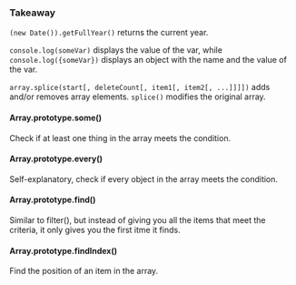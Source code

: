 ### Takeaway
`(new Date()).getFullYear()` returns the current year.

`console.log(someVar)` displays the value of the var, while `console.log({someVar})` displays an object with the name and the value of the var.

`array.splice(start[, deleteCount[, item1[, item2[, ...]]]])` adds and/or removes array elements. `splice()` modifies the original array.

#### Array.prototype.some()
Check if at least one thing in the array meets the condition.

#### Array.prototype.every()
Self-explanatory, check if every object in the array meets the condition.

#### Array.prototype.find()
Similar to filter(), but instead of giving you all the items that meet the criteria, it only gives you the first itme it finds.

#### Array.prototype.findIndex()
Find the position of an item in the array.

